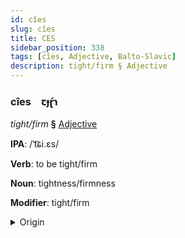 ```yaml
---
id: cîes
slug: cîes
title: CES
sidebar_position: 338
tags: [cîes, Adjective, Balto-Slavic]
description: tight/firm § Adjective
---
```


### cîes&emsp;<span kind="abugida">ꞇɟɽ́ɿ</span>

*tight/firm* **§** [Adjective](../../tags/Adjective)

**IPA**: /ˈt͡ɕi.ɛs/

**Verb**: to be tight/firm

**Noun**: tightness/firmness

**Modifier**: tight/firm

<details>
    <summary>Origin</summary>
    Latvian ciešs [tsiɛ̂ʃ]<br/>
    <em>Balto-Slavic Language Family</em>
</details>